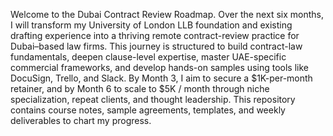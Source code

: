 Welcome to the Dubai Contract Review Roadmap. Over the next six months, I will transform my University of London LLB foundation and existing drafting experience into a thriving remote contract-review practice for Dubai–based law firms. This journey is structured to build contract-law fundamentals, deepen clause-level expertise, master UAE-specific commercial frameworks, and develop hands-on samples using tools like DocuSign, Trello, and Slack. By Month 3, I aim to secure a $1K-per-month retainer, and by Month 6 to scale to $5K / month through niche specialization, repeat clients, and thought leadership. This repository contains course notes, sample agreements, templates, and weekly deliverables to chart my progress.  
